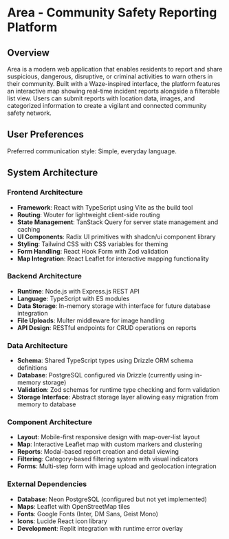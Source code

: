 # Area - Community Safety Reporting Platform

## Overview

Area is a modern web application that enables residents to report and share suspicious, dangerous, disruptive, or criminal activities to warn others in their community. Built with a Waze-inspired interface, the platform features an interactive map showing real-time incident reports alongside a filterable list view. Users can submit reports with location data, images, and categorized information to create a vigilant and connected community safety network.

## User Preferences

Preferred communication style: Simple, everyday language.

## System Architecture

### Frontend Architecture
- **Framework**: React with TypeScript using Vite as the build tool
- **Routing**: Wouter for lightweight client-side routing
- **State Management**: TanStack Query for server state management and caching
- **UI Components**: Radix UI primitives with shadcn/ui component library
- **Styling**: Tailwind CSS with CSS variables for theming
- **Form Handling**: React Hook Form with Zod validation
- **Map Integration**: React Leaflet for interactive mapping functionality

### Backend Architecture
- **Runtime**: Node.js with Express.js REST API
- **Language**: TypeScript with ES modules
- **Data Storage**: In-memory storage with interface for future database integration
- **File Uploads**: Multer middleware for image handling
- **API Design**: RESTful endpoints for CRUD operations on reports

### Data Architecture
- **Schema**: Shared TypeScript types using Drizzle ORM schema definitions
- **Database**: PostgreSQL configured via Drizzle (currently using in-memory storage)
- **Validation**: Zod schemas for runtime type checking and form validation
- **Storage Interface**: Abstract storage layer allowing easy migration from memory to database

### Component Architecture
- **Layout**: Mobile-first responsive design with map-over-list layout
- **Map**: Interactive Leaflet map with custom markers and clustering
- **Reports**: Modal-based report creation and detail viewing
- **Filtering**: Category-based filtering system with visual indicators
- **Forms**: Multi-step form with image upload and geolocation integration

### External Dependencies
- **Database**: Neon PostgreSQL (configured but not yet implemented)
- **Maps**: Leaflet with OpenStreetMap tiles
- **Fonts**: Google Fonts (Inter, DM Sans, Geist Mono)
- **Icons**: Lucide React icon library
- **Development**: Replit integration with runtime error overlay